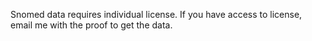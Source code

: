 Snomed data requires individual license. If you have access to license, email me with the proof to get the data.
